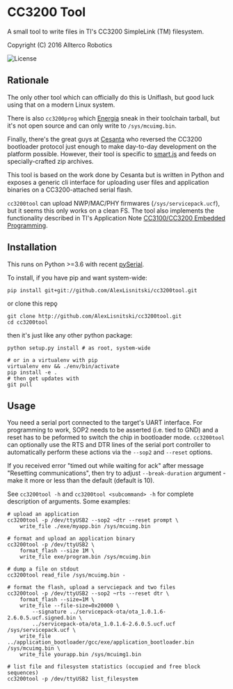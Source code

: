 # CC3200 Tool

A small tool to write files in TI's CC3200 SimpleLink (TM) filesystem.

Copyright (C) 2016 Allterco Robotics

![](https://img.shields.io/badge/license-GPL_2-green.svg "License")

## Rationale

The only other tool which can officially do this is Uniflash, but good luck
using that on a modern Linux system.

There is also `cc3200prog` which [Energia](http://energia.nu) sneak in their toolchain tarball,
but it's not open source and can only write to `/sys/mcuimg.bin`.

Finally, there's the great guys at [Cesanta](https://www.cesanta.com/)
who reversed the CC3200 bootloader
protocol just enough to make day-to-day development on the platform possible.
However, their tool is specific to [smart.js](https://www.cesanta.com/products/smart-js)
and feeds on specially-crafted zip archives.

This tool is based on the work done by Cesanta but is written in Python and
exposes a generic cli interface for uploading user files and application binaries
on a CC3200-attached serial flash.

`cc3200tool` can upload NWP/MAC/PHY firmwares (`/sys/servicepack.ucf`), but it seems
this only works on a clean FS. The tool also implements the functionality
described in TI's Application Note [CC3100/CC3200 Embedded Programming](http://www.ti.com/tool/embedded-programming).

## Installation

This runs on Python >=3.6 with recent [pySerial](https://github.com/pyserial/pyserial).

To install, if you have pip and want system-wide:

    pip install git+git://github.com/AlexLisnitski/cc3200tool.git

or clone this repǫ

    git clone http://github.com/AlexLisnitski/cc3200tool.git
    cd cc3200tool

then it's just like any other python package:

    python setup.py install # as root, system-wide

    # or in a virtualenv with pip
    virtualenv env && ./env/bin/activate
    pip install -e .
    # then get updates with
    git pull

## Usage

You need a serial port connected to the target's UART interface. For
programming to work, SOP2 needs to be asserted (i.e. tied to GND) and a reset
has to be peformed to switch the chip in bootloader mode. `cc3200tool` can
optionally use the RTS and DTR lines of the serial port controller to
automatically perform these actions via the `--sop2` and `--reset` options.

If you received error "timed out while waiting for ack" after message "Resetting communications",
then try to adjust `--break-duration` argument - make it more or less than the default (default is 10).

See `cc3200tool -h` and `cc3200tool <subcommand> -h` for complete description
of arguments. Some examples:

    # upload an application
    cc3200tool -p /dev/ttyUSB2 --sop2 ~dtr --reset prompt \
        write_file ./exe/myapp.bin /sys/mcuimg.bin

    # format and upload an application binary
    cc3200tool -p /dev/ttyUSB2 \
        format_flash --size 1M \
        write_file exe/program.bin /sys/mcuimg.bin

    # dump a file on stdout
    cc3200tool read_file /sys/mcuimg.bin -

    # format the flash, upload a servciepack and two files
    cc3200tool -p /dev/ttyUSB2 --sop2 ~rts --reset dtr \
        format_flash --size=1M \
        write_file --file-size=0x20000 \
            --signature ../servicepack-ota/ota_1.0.1.6-2.6.0.5.ucf.signed.bin \
            ../servicepack-ota/ota_1.0.1.6-2.6.0.5.ucf.ucf /sys/servicepack.ucf \
        write_file ../application_bootloader/gcc/exe/application_bootloader.bin /sys/mcuimg.bin \
        write_file yourapp.bin /sys/mcuimg1.bin

    # list file and filesystem statistics (occupied and free block sequences)
    cc3200tool -p /dev/ttyUSB2 list_filesystem
